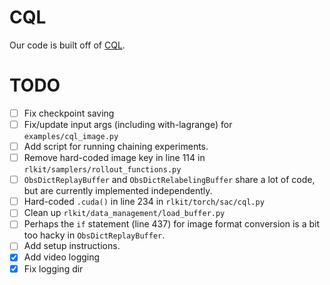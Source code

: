 # CQL

Our code is built off of [CQL](https://github.com/aviralkumar2907/CQL). 

# TODO
- [ ] Fix checkpoint saving
- [ ] Fix/update input args (including with-lagrange) for `examples/cql_image.py`
- [ ] Add script for running chaining experiments. 
- [ ] Remove hard-coded image key in line 114 in `rlkit/samplers/rollout_functions.py`
- [ ] `ObsDictReplayBuffer` and `ObsDictRelabelingBuffer` share a lot of code, but are currently implemented independently.
- [ ] Hard-coded `.cuda()` in line 234 in `rlkit/torch/sac/cql.py`
- [ ] Clean up `rlkit/data_management/load_buffer.py`
- [ ] Perhaps the `if` statement (line 437) for image format conversion is a bit too hacky in `ObsDictReplayBuffer`. 
- [ ] Add setup instructions. 
- [x] Add video logging
- [x] Fix logging dir
